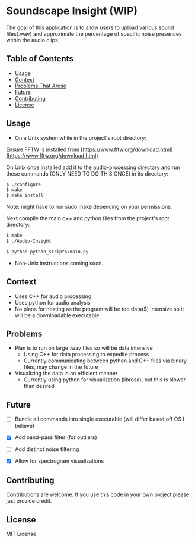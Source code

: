 # Soundscape Insight (WIP)

The goal of this application is to allow users to upload various sound files(.wav) and approximate the percentage of specific noise presences within the audio clips.
## Table of Contents

- [Usage](#usage)
- [Context](#context)
- [Problems That Arose](#problems)
- [Future](#future)
- [Contributing](#contributing)
- [License](#license)


## Usage

* On a Unix system while in the project's root directory:

Ensure FFTW is installed from [https://www.fftw.org/download.html](https://www.fftw.org/download.html)

On Unix once installed add it to the audio-processing directory and run these commands (ONLY NEED TO DO THIS ONCE) in its directory:

``` bash
$ ./configure
$ make
$ make install
```
Note: might have to run sudo make depending on your permissions.

Next compile the main c++ and python files from the project's root directory:
``` bash
$ make
$ ./Audio-Insight

$ python python_scripts/main.py
```

* Non-Unix instructions coming soon.
## Context
* Uses C++ for audio processing
* Uses python for audio analysis
* No plans for hosting as the program will be too data($) intensive so it will be a downloadable executable

## Problems
- Plan is to run on large .wav files so will be data intensive
   - Using C++ for data processing to expedite process
   - Currently communicating between python and C++ files via binary files, may change in the future
- Visualizing the data in an efficient manner
   - Currently using python for visualization (librosa), but this is slower than desired

## Future
- [ ] Bundle all commands into single executable (will differ based off OS I believe)
- [x] Add band-pass filter (for outliers)
- [ ] Add distinct noise filtering
- [x] Allow for spectrogram visualizations



## Contributing
Contributions are welcome.
If you use this code in your own project please just provide credit.

## License
MIT License